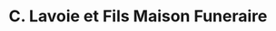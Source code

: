 ---
title: "C. Lavoie et Fils Maison Funeraire"
url: /saint-pamphile/c-lavoie-et-fils-maison-funeraire/
shop: funeral directors
---